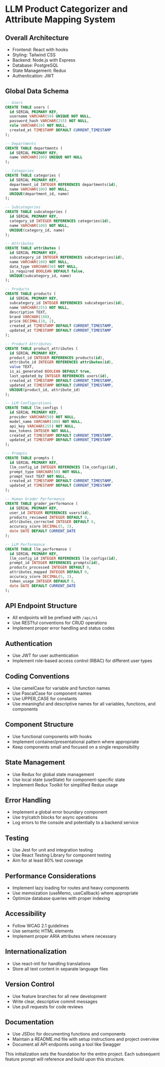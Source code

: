 # LLM Product Categorizer and Attribute Mapping System

## Overall Architecture
- Frontend: React with hooks
- Styling: Tailwind CSS
- Backend: Node.js with Express
- Database: PostgreSQL
- State Management: Redux
- Authentication: JWT

## Global Data Schema

```sql
-- Users
CREATE TABLE users (
  id SERIAL PRIMARY KEY,
  username VARCHAR(50) UNIQUE NOT NULL,
  password_hash VARCHAR(255) NOT NULL,
  role VARCHAR(20) NOT NULL,
  created_at TIMESTAMP DEFAULT CURRENT_TIMESTAMP
);

-- Departments
CREATE TABLE departments (
  id SERIAL PRIMARY KEY,
  name VARCHAR(100) UNIQUE NOT NULL
);

-- Categories
CREATE TABLE categories (
  id SERIAL PRIMARY KEY,
  department_id INTEGER REFERENCES departments(id),
  name VARCHAR(100) NOT NULL,
  UNIQUE(department_id, name)
);

-- Subcategories
CREATE TABLE subcategories (
  id SERIAL PRIMARY KEY,
  category_id INTEGER REFERENCES categories(id),
  name VARCHAR(100) NOT NULL,
  UNIQUE(category_id, name)
);

-- Attributes
CREATE TABLE attributes (
  id SERIAL PRIMARY KEY,
  subcategory_id INTEGER REFERENCES subcategories(id),
  name VARCHAR(100) NOT NULL,
  data_type VARCHAR(50) NOT NULL,
  is_required BOOLEAN DEFAULT false,
  UNIQUE(subcategory_id, name)
);

-- Products
CREATE TABLE products (
  id SERIAL PRIMARY KEY,
  subcategory_id INTEGER REFERENCES subcategories(id),
  name VARCHAR(255) NOT NULL,
  description TEXT,
  brand VARCHAR(100),
  price DECIMAL(10, 2),
  created_at TIMESTAMP DEFAULT CURRENT_TIMESTAMP,
  updated_at TIMESTAMP DEFAULT CURRENT_TIMESTAMP
);

-- Product Attributes
CREATE TABLE product_attributes (
  id SERIAL PRIMARY KEY,
  product_id INTEGER REFERENCES products(id),
  attribute_id INTEGER REFERENCES attributes(id),
  value TEXT,
  is_ai_generated BOOLEAN DEFAULT true,
  last_updated_by INTEGER REFERENCES users(id),
  created_at TIMESTAMP DEFAULT CURRENT_TIMESTAMP,
  updated_at TIMESTAMP DEFAULT CURRENT_TIMESTAMP,
  UNIQUE(product_id, attribute_id)
);

-- LLM Configurations
CREATE TABLE llm_configs (
  id SERIAL PRIMARY KEY,
  provider VARCHAR(50) NOT NULL,
  model_name VARCHAR(100) NOT NULL,
  api_key VARCHAR(255) NOT NULL,
  max_tokens INTEGER NOT NULL,
  created_at TIMESTAMP DEFAULT CURRENT_TIMESTAMP,
  updated_at TIMESTAMP DEFAULT CURRENT_TIMESTAMP
);

-- Prompts
CREATE TABLE prompts (
  id SERIAL PRIMARY KEY,
  llm_config_id INTEGER REFERENCES llm_configs(id),
  prompt_type VARCHAR(50) NOT NULL,
  prompt_text TEXT NOT NULL,
  created_at TIMESTAMP DEFAULT CURRENT_TIMESTAMP,
  updated_at TIMESTAMP DEFAULT CURRENT_TIMESTAMP
);

-- Human Grader Performance
CREATE TABLE grader_performance (
  id SERIAL PRIMARY KEY,
  user_id INTEGER REFERENCES users(id),
  products_reviewed INTEGER DEFAULT 0,
  attributes_corrected INTEGER DEFAULT 0,
  accuracy_score DECIMAL(5, 2),
  date DATE DEFAULT CURRENT_DATE
);

-- LLM Performance
CREATE TABLE llm_performance (
  id SERIAL PRIMARY KEY,
  llm_config_id INTEGER REFERENCES llm_configs(id),
  prompt_id INTEGER REFERENCES prompts(id),
  products_processed INTEGER DEFAULT 0,
  attributes_mapped INTEGER DEFAULT 0,
  accuracy_score DECIMAL(5, 2),
  token_usage INTEGER DEFAULT 0,
  date DATE DEFAULT CURRENT_DATE
);
```

## API Endpoint Structure
- All endpoints will be prefixed with `/api/v1`
- Use RESTful conventions for CRUD operations
- Implement proper error handling and status codes

## Authentication
- Use JWT for user authentication
- Implement role-based access control (RBAC) for different user types

## Coding Conventions
- Use camelCase for variable and function names
- Use PascalCase for component names
- Use UPPER_CASE for constants
- Use meaningful and descriptive names for all variables, functions, and components

## Component Structure
- Use functional components with hooks
- Implement container/presentational pattern where appropriate
- Keep components small and focused on a single responsibility

## State Management
- Use Redux for global state management
- Use local state (useState) for component-specific state
- Implement Redux Toolkit for simplified Redux usage

## Error Handling
- Implement a global error boundary component
- Use try/catch blocks for async operations
- Log errors to the console and potentially to a backend service

## Testing
- Use Jest for unit and integration testing
- Use React Testing Library for component testing
- Aim for at least 80% test coverage

## Performance Considerations
- Implement lazy loading for routes and heavy components
- Use memoization (useMemo, useCallback) where appropriate
- Optimize database queries with proper indexing

## Accessibility
- Follow WCAG 2.1 guidelines
- Use semantic HTML elements
- Implement proper ARIA attributes where necessary

## Internationalization
- Use react-intl for handling translations
- Store all text content in separate language files

## Version Control
- Use feature branches for all new development
- Write clear, descriptive commit messages
- Use pull requests for code reviews

## Documentation
- Use JSDoc for documenting functions and components
- Maintain a README.md file with setup instructions and project overview
- Document all API endpoints using a tool like Swagger

This initialization sets the foundation for the entire project. Each subsequent feature prompt will reference and build upon this structure.
